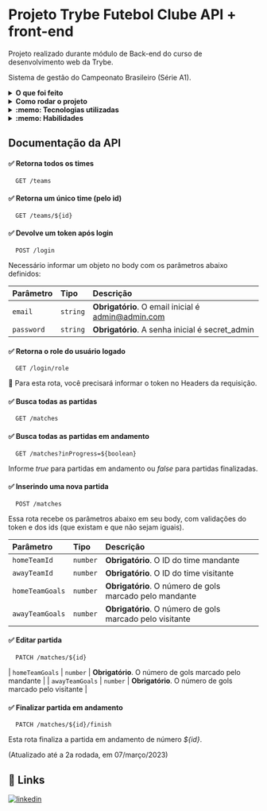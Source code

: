# Projeto Trybe Futebol Clube API + front-end
Projeto realizado durante módulo de Back-end do curso de desenvolvimento web da Trybe.

Sistema de gestão do Campeonato Brasileiro (Série A1).

<details>
  <summary><strong>O que foi feito</strong></summary></br>

  Neste projeto desenvolvi um back-end dockerizado utilizando modelagem de dados através do Sequelize. Seu desenvolvimento respeitou as regras de negócio providas no projeto e API deve ser capaz de ser consumida por um front-end já provido nesse projeto, que foi desenvolvida pela Trybe em `React`.
  
  O aplicativo TFC é um site informativo sobre partidas e classificações de futebol semelhante ao campeonato brasileiro (A1)! ⚽️
  
  Nesta aplicação, é possível realizar as operações básicas que se pode fazer em um determinado banco de dados: `CRUD`.
  
  A aplicação foi desenvolvida com:

- `Node.js`
- `TypeScript`
- `JWT`
- `Sequelize`
- `POO`
- `S.O.L.I.D`
- `Arquitetura MSC`
- `docker`
- `docker-compose`
- `MySql`
- `Express`;

</details>
<details>
  <summary><strong>Como rodar o projeto</strong></summary></br>
  
  ## Comandos para Clone

1. Clone o projeto

- Usando SSH:
```bash
  git clone git@github.com:Jeffo182/Trybe-Futebol-Club.git
```
Após isso, acesse a pasta do projeto:
```bash
  cd Trybe-Futebol-Club
```

2. Instale as dependências
```bash
  npm install
```

O projeto está preparado para rodar na portão 3000 (padrão) http://localhost:3000

 Configurações mínimas para execução do projeto:

- Sistema Operacional Distribuição Unix
- Node versão 16.14.0 LTS
- Docker
- Docker-compose versão >=1.29.2

  **Com Docker:**

  **:warning: Antes de começar, seu docker-compose precisa estar na versão 1.29 ou superior. [Veja aqui](https://www.digitalocean.com/community/tutorials/how-to-install-and-use-docker-compose-on-ubuntu-20-04-pt) ou [na documentação](https://docs.docker.com/compose/install/) como instalá-lo. No primeiro artigo, você pode substituir onde está com `1.26.0` por `1.29.2`.**

- `npm run compose:up` na raiz do projeto;
- `npm run install:apps` na raiz do projeto para instalar dependências do front e back-end;
- `docker exec -it app_backend bash` em ./app/backend;
- `npm run build` no container do backend;
- `npm run db:reset` no container do backend;

**Localmente:**

**Necessita ter um banco de dados(MySql) instalado localmente**

- `npm run install:apps` na raiz do projeto para instalar dependências do front e back-end;
- `npm run compose:up` na raiz do projeto;
- `npm run build`;
- `npm run db:reset`;

</details>

<details>
  <summary><strong>:memo: Tecnologias utilizadas</strong></summary><br />
  
- `Node.js`
- `TypeScript`
- `JWT`
- `Sequelize`
- `POO`
- `S.O.L.I.D`
- `Arquitetura MSC`
- `docker`
- `docker-compose`
- `MySql`
- `Express`;

</details>
<details>
  <summary><strong>:memo: Habilidades</strong></summary><br />

- A realização da `dockerização` dos apps, network, volume e compose;
- A modelagem de dados com `MySQL` através do `Sequelize`;
- A criação e associação de tabelas usando models do `sequelize`;
- A construção de uma `API REST` com endpoints para consumir os models criados;
- A construção de um CRUD com `TypeScript`, utilizando `ORM`;

</details>

## Documentação da API

#### ✅ Retorna todos os times

```http
  GET /teams
```

#### ✅ Retorna um único time (pelo id)

```http
  GET /teams/${id}
```

#### ✅ Devolve um token após login

```http
  POST /login
```

Necessário informar um objeto no body com os parâmetros abaixo definidos:

| Parâmetro   | Tipo       | Descrição                           |
| :---------- | :--------- | :---------------------------------- |
| `email` | `string` | **Obrigatório**. O email inicial é admin@admin.com |
| `password` | `string` | **Obrigatório**. A senha inicial é secret_admin |

#### ✅ Retorna o role do usuário logado

```http
  GET /login/role
```
🛑 Para esta rota, você precisará informar o token no Headers da requisição.


#### ✅ Busca todas as partidas

```http
  GET /matches
```

#### ✅ Busca todas as partidas em andamento

```http
  GET /matches?inProgress=${boolean}
```

Informe _true_ para partidas em andamento ou _false_ para partidas finalizadas.


#### ✅ Inserindo uma nova partida

```http
  POST /matches
```

Essa rota recebe os parâmetros abaixo em seu body, com validações do token e dos ids (que existam e que não sejam iguais).

| Parâmetro   | Tipo       | Descrição                                   |
| :---------- | :--------- | :------------------------------------------ |
| `homeTeamId`      | `number` | **Obrigatório**. O ID do time mandante |
| `awayTeamId`      | `number` | **Obrigatório**. O ID do time visitante |
| `homeTeamGoals`      | `number` | **Obrigatório**. O número de gols marcado pelo mandante |
| `awayTeamGoals`      | `number` | **Obrigatório**. O número de gols marcado pelo visitante |

#### ✅ Editar partida

```http
  PATCH /matches/${id}
```

| `homeTeamGoals`      | `number` | **Obrigatório**. O número de gols marcado pelo mandante |
| `awayTeamGoals`      | `number` | **Obrigatório**. O número de gols marcado pelo visitante |

#### ✅ Finalizar partida em andamento

```http
  PATCH /matches/${id}/finish
```
Esta rota finaliza a partida em andamento de número _${id}_.


(Atualizado até a 2a rodada, em 07/março/2023)
## 🔗 Links
[![linkedin](https://img.shields.io/badge/linkedin-0A66C2?style=for-the-badge&logo=linkedin&logoColor=white)](https://www.linkedin.com/in/jefferson-felix/)



